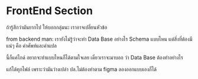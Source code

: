 # FrontEnd Section

ถ้ารู้สึกว่ามันยากไป ให้บอกกลุ่มนะ เราอาจเปลี่ยนหัวข้อ

from backend man:
เรายังไม่รู้ว่าจะทำ Data Base อย่างไร Schema แบบไหน แต่สิ่งที่ต้องมีแน่ๆ คือ คำศัพท์และคำแปล

นี้ก็แค่ไกด์ อยากจะทำแบบไหนก็ได้ตามใจเลย
เดี๋ยวเราจะมาบอก ว่า Data Base ต้องทำอย่างไร

แก้ได้ทุกไฟล์ เพราะว่ามันว่างเปล่า
ปล.ไม่ต้องทำตาม figma ลองออกแบบเองก็ได้
